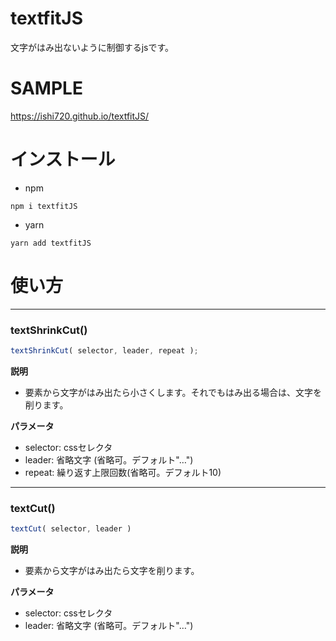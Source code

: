 # textfitJS

文字がはみ出ないように制御するjsです。

# SAMPLE

https://ishi720.github.io/textfitJS/

# インストール

- npm

```
npm i textfitJS
```

- yarn

```
yarn add textfitJS
```

# 使い方

-----------

### textShrinkCut()

```js
textShrinkCut( selector, leader, repeat );
```

**説明**

- 要素から文字がはみ出たら小さくします。それでもはみ出る場合は、文字を削ります。

**パラメータ**

- selector: cssセレクタ
- leader: 省略文字 (省略可。デフォルト"…")
- repeat: 繰り返す上限回数(省略可。デフォルト10)


-----------

### textCut()

```js
textCut( selector, leader )
```

**説明**

- 要素から文字がはみ出たら文字を削ります。

**パラメータ**

- selector: cssセレクタ
- leader: 省略文字 (省略可。デフォルト"…")

